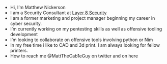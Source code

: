 - Hi, I’m Matthew Nickerson
- I am a Security Consultant at [Layer 8 Security](https://www.layer8security.com)
- I am a former marketing and project manager beginning my career in cyber security.
- I’m currently working on my pentesting skills as well as offensive tooling development
- I’m looking to collaborate on offensive tools involving python or Nim
- In my free time i like to CAD and 3d print. I am always looking for fellow printers.
- How to reach me @MattTheCab1eGuy on twitter and on here

<!---
mwnickerson/mwnickerson is a ✨ special ✨ repository because its `README.md` (this file) appears on your GitHub profile.
You can click the Preview link to take a look at your changes.
--->
